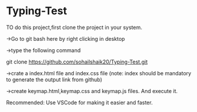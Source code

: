 # Typing-Test
TO do this project,first clone the project in your system.


->Go to git bash here by right clicking in desktop


->type the following command

 git clone https://github.com/sohailshaik20/Typing-Test.git


->crate a index.html file and index.css file
(note: index should be mandatory to generate the output link from github)


->create keymap.html,keymap.css and keymap.js files.
And execute it.


Recommended: Use VSCode for making it easier and faster.
